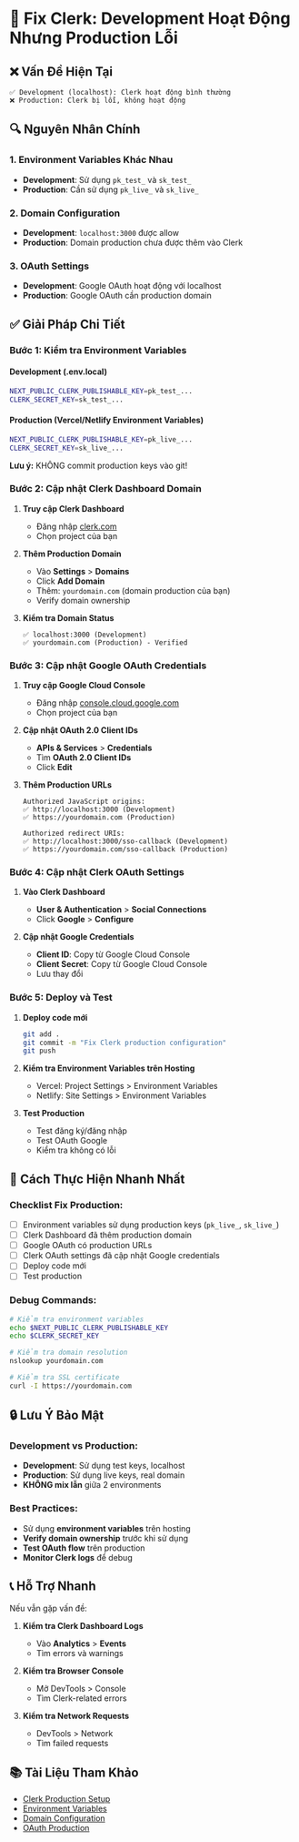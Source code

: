 # 🔧 Fix Clerk: Development Hoạt Động Nhưng Production Lỗi

## ❌ Vấn Đề Hiện Tại
```
✅ Development (localhost): Clerk hoạt động bình thường
❌ Production: Clerk bị lỗi, không hoạt động
```

## 🔍 Nguyên Nhân Chính

### **1. Environment Variables Khác Nhau**
- **Development**: Sử dụng `pk_test_` và `sk_test_`
- **Production**: Cần sử dụng `pk_live_` và `sk_live_`

### **2. Domain Configuration**
- **Development**: `localhost:3000` được allow
- **Production**: Domain production chưa được thêm vào Clerk

### **3. OAuth Settings**
- **Development**: Google OAuth hoạt động với localhost
- **Production**: Google OAuth cần production domain

## ✅ Giải Pháp Chi Tiết

### **Bước 1: Kiểm tra Environment Variables**

#### **Development (.env.local)**
```bash
NEXT_PUBLIC_CLERK_PUBLISHABLE_KEY=pk_test_...
CLERK_SECRET_KEY=sk_test_...
```

#### **Production (Vercel/Netlify Environment Variables)**
```bash
NEXT_PUBLIC_CLERK_PUBLISHABLE_KEY=pk_live_...
CLERK_SECRET_KEY=sk_live_...
```

**Lưu ý:** KHÔNG commit production keys vào git!

### **Bước 2: Cập nhật Clerk Dashboard Domain**

1. **Truy cập Clerk Dashboard**
   - Đăng nhập [clerk.com](https://clerk.com)
   - Chọn project của bạn

2. **Thêm Production Domain**
   - Vào **Settings** > **Domains**
   - Click **Add Domain**
   - Thêm: `yourdomain.com` (domain production của bạn)
   - Verify domain ownership

3. **Kiểm tra Domain Status**
   ```
   ✅ localhost:3000 (Development)
   ✅ yourdomain.com (Production) - Verified
   ```

### **Bước 3: Cập nhật Google OAuth Credentials**

1. **Truy cập Google Cloud Console**
   - Đăng nhập [console.cloud.google.com](https://console.cloud.google.com)
   - Chọn project của bạn

2. **Cập nhật OAuth 2.0 Client IDs**
   - **APIs & Services** > **Credentials**
   - Tìm **OAuth 2.0 Client IDs**
   - Click **Edit**

3. **Thêm Production URLs**
   ```
   Authorized JavaScript origins:
   ✅ http://localhost:3000 (Development)
   ✅ https://yourdomain.com (Production)
   
   Authorized redirect URIs:
   ✅ http://localhost:3000/sso-callback (Development)
   ✅ https://yourdomain.com/sso-callback (Production)
   ```

### **Bước 4: Cập nhật Clerk OAuth Settings**

1. **Vào Clerk Dashboard**
   - **User & Authentication** > **Social Connections**
   - Click **Google** > **Configure**

2. **Cập nhật Google Credentials**
   - **Client ID**: Copy từ Google Cloud Console
   - **Client Secret**: Copy từ Google Cloud Console
   - Lưu thay đổi

### **Bước 5: Deploy và Test**

1. **Deploy code mới**
   ```bash
   git add .
   git commit -m "Fix Clerk production configuration"
   git push
   ```

2. **Kiểm tra Environment Variables trên Hosting**
   - Vercel: Project Settings > Environment Variables
   - Netlify: Site Settings > Environment Variables

3. **Test Production**
   - Test đăng ký/đăng nhập
   - Test OAuth Google
   - Kiểm tra không có lỗi

## 🚀 Cách Thực Hiện Nhanh Nhất

### **Checklist Fix Production:**

- [ ] Environment variables sử dụng production keys (`pk_live_`, `sk_live_`)
- [ ] Clerk Dashboard đã thêm production domain
- [ ] Google OAuth có production URLs
- [ ] Clerk OAuth settings đã cập nhật Google credentials
- [ ] Deploy code mới
- [ ] Test production

### **Debug Commands:**

```bash
# Kiểm tra environment variables
echo $NEXT_PUBLIC_CLERK_PUBLISHABLE_KEY
echo $CLERK_SECRET_KEY

# Kiểm tra domain resolution
nslookup yourdomain.com

# Kiểm tra SSL certificate
curl -I https://yourdomain.com
```

## 🔒 Lưu Ý Bảo Mật

### **Development vs Production:**
- **Development**: Sử dụng test keys, localhost
- **Production**: Sử dụng live keys, real domain
- **KHÔNG mix lẫn** giữa 2 environments

### **Best Practices:**
- Sử dụng **environment variables** trên hosting
- **Verify domain ownership** trước khi sử dụng
- **Test OAuth flow** trên production
- **Monitor Clerk logs** để debug

## 📞 Hỗ Trợ Nhanh

Nếu vẫn gặp vấn đề:

1. **Kiểm tra Clerk Dashboard Logs**
   - Vào **Analytics** > **Events**
   - Tìm errors và warnings

2. **Kiểm tra Browser Console**
   - Mở DevTools > Console
   - Tìm Clerk-related errors

3. **Kiểm tra Network Requests**
   - DevTools > Network
   - Tìm failed requests

## 📚 Tài Liệu Tham Khảo

- [Clerk Production Setup](https://clerk.com/docs/deployments)
- [Environment Variables](https://clerk.com/docs/environment-variables)
- [Domain Configuration](https://clerk.com/docs/domains)
- [OAuth Production](https://clerk.com/docs/authentication/social-connections)



